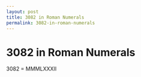 ```yaml
---
layout: post
title: 3082 in Roman Numerals
permalink: 3082-in-roman-numerals
---
```


# 3082 in Roman Numerals

3082 = MMMLXXXII
